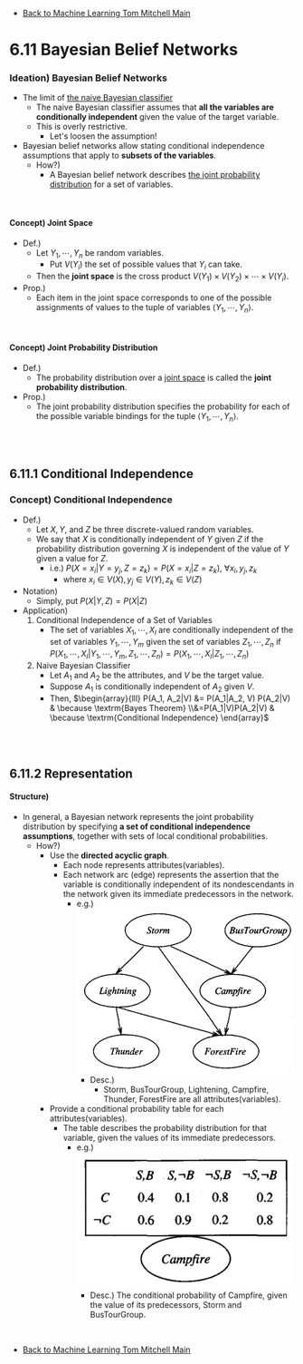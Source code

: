 * [Back to Machine Learning Tom Mitchell Main](../../main.md)

# 6.11 Bayesian Belief Networks

### Ideation) Bayesian Belief Networks
- The limit of [the naive Bayesian classifier](../09/note.md#69-naive-bayes-classifier)
  - The naive Bayesian classifier assumes that **all the variables are conditionally independent** given the value of the target variable.
  - This is overly restrictive.
    - Let's loosen the assumption!
- Bayesian belief networks allow stating conditional independence assumptions that apply to **subsets of the variables**.
  - How?)
    - A Bayesian belief network describes [the joint probability distribution](#concept-joint-probability-distribution) for a set of variables.


<br>

#### Concept) Joint Space 
 - Def.)
   - Let $Y_1, \cdots, Y_n$ be random variables.
     - Put $V(Y_i)$ the set of possible values that $Y_i$ can take.
   - Then the **joint space** is the cross product $V(Y_1)\times V(Y_2)\times \cdots \times V(Y_i)$.
 - Prop.)
   - Each item in the joint space corresponds to one of the possible assignments of values to the tuple of variables $\langle Y_1, \cdots, Y_n \rangle$.

<br>

#### Concept) Joint Probability Distribution
- Def.)
  - The probability distribution over a [joint space](#concept-joint-space) is called the **joint probability distribution**. 
- Prop.)
  - The joint probability distribution specifies the probability for each of the possible variable bindings for the tuple $\langle Y_1, \cdots, Y_n \rangle$.


<br><br>

## 6.11.1 Conditional Independence
### Concept) Conditional Independence
- Def.)
  - Let $X, Y,$ and $Z$ be three discrete-valued random variables.   
  - We say that $X$ is conditionally independent of $Y$ given $Z$ if the probability distribution governing $X$ is independent of the value of $Y$ given a value for $Z$.
    - i.e.) $P(X=x_i|Y=y_j, Z=z_k)=P(X=x_i|Z=z_k)$, $\forall x_i, y_j, z_k$ 
      - where $x_i \in V(X), y_j \in V(Y), z_k \in V(Z)$
- Notation)
  - Simply, put $P(X|Y,Z) = P(X|Z)$
- Application)
  1. Conditional Independence of a Set of Variables
       - The set of variables $X_1, \cdots, X_l$ are conditionally independent of the set of variables $Y_1, \cdots, Y_m$ given the set of variables $Z_1, \cdots, Z_n$ if $P(X_1, \cdots, X_l|Y_1, \cdots, Y_m,Z_1, \cdots, Z_n) = P(X_1, \cdots, X_l|Z_1, \cdots, Z_n)$
  2. Naive Bayesian Classifier
       - Let $A_1$ and $A_2$ be the attributes, and $V$ be the target value.
       - Suppose $A_1$ is conditionally independent of $A_2$ given $V$.
       - Then, $`\begin{array}{lll} P(A_1, A_2|V) &= P(A_1|A_2, V) P(A_2|V) & \because \textrm{Bayes Theorem} \\&=P(A_1|V)P(A_2|V) & \because \textrm{Conditional Independence} \end{array}`$


<br><br>

## 6.11.2 Representation
#### Structure)
- In general, a Bayesian network represents the joint probability distribution by specifying **a set of conditional independence assumptions**, together with sets of local conditional probabilities.
  - How?)
    - Use the **directed acyclic graph**.
      - Each node represents attributes(variables).
      - Each network arc (edge) represents the assertion that the variable is conditionally independent of its nondescendants in the network given its immediate predecessors in the network.
        - e.g.)   
          ![](images/001.png)
          - Desc.)
            - Storm, BusTourGroup, Lightening, Campfire, Thunder, ForestFire are all attributes(variables).
    - Provide a conditional probability table for each attributes(variables).
      - The table describes the probability distribution for that variable, given the values of its immediate predecessors.
        - e.g.)   
          ![](images/002.png)
          - Desc.) The conditional probability of Campfire, given the value of its predecessors, Storm and BusTourGroup.








<br>

* [Back to Machine Learning Tom Mitchell Main](../../main.md)